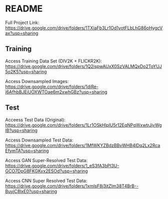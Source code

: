 # README

Full Project Link:
https://drive.google.com/drive/folders/1TXiaFb3Lr1Od1yotFLbLhG86oHygcVax?usp=sharing

## Training
Access Training Data Set (DIV2K + FLICKR2K):
https://drive.google.com/drive/folders/1Q2ispwAUxX0SzVALMQxDo2ToYUJ5o2K5?usp=sharing

Access Downsampled Images:
https://drive.google.com/drive/folders/1diRe-i6AfhbBJEiUOXWTOae6m2xwhGBz?usp=sharing

## Test
Acceess Test Data (Original):
https://drive.google.com/drive/folders/1Lr1OSkHlplU5r12EqNPqWxwtrJjvWgIB?usp=sharing

Access Downsampled Test Data:
https://drive.google.com/drive/folders/1MfWKYZBdzBBvWHB4lDq2Lx2RcaEfymTA?usp=sharing

Access GAN Super-Resolved Test Data:
https://drive.google.com/drive/folders/1_eS3fA3bPl3U-GCO7DpG8FKGKvx2ESOd?usp=sharing

Access CNN Super Resolved Test Data:
https://drive.google.com/drive/folders/1xmlsF8j3jtZIm38T4BrB--BuyjC8lxE0?usp=sharing
